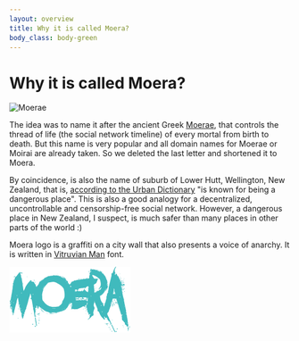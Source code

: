 ```yaml
---
layout: overview
title: Why it is called Moera?
body_class: body-green
---
```


# Why it is called Moera?

![Moerae][1]
 
The idea was to name it after the ancient Greek [Moerae][2], that
controls the thread of life (the social network timeline) of every
mortal from birth to death. But this name is very popular and all domain
names for Moerae or Moirai are already taken. So we deleted the last
letter and shortened it to Moera.

By coincidence, is also the name of suburb of Lower Hutt, Wellington,
New Zealand, that is, [according to the Urban Dictionary][2] "is known
for being a dangerous place". This is also a good analogy for a
decentralized, uncontrollable and censorship-free social network.
However, a dangerous place in New Zealand, I suspect, is much safer than
many places in other parts of the world :)

Moera logo is a graffiti on a city wall that also presents a voice of
anarchy. It is written in [Vitruvian Man][3] font.
 
![Moera logo][4]
 
[1]: https://upload.wikimedia.org/wikipedia/commons/b/b7/Strudwick-_A_Golden_Thread.JPG
[2]: https://www.urbandictionary.com/define.php?term=Moera
[3]: https://www.fontspace.com/chequered-ink/vitruvian-man
[4]: /assets/images/logo-c-128.png
